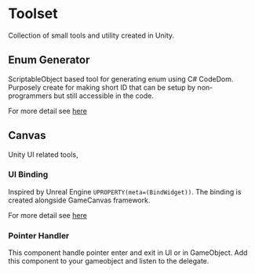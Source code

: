 # Toolset

Collection of small tools and utility created in Unity.

## Enum Generator

ScriptableObject based tool for generating enum using C# CodeDom. Purposely create for making short ID that can be setup by non-programmers but still accessible in the code.

For more detail see [here](https://noodle-eater.github.io/posts/enum-generator-in-unity/)

## Canvas

Unity UI related tools,

### UI Binding

Inspired by Unreal Engine `UPROPERTY(meta=(BindWidget))`. The binding is created alongside GameCanvas framework.

For more detail see [here](https://noodle-eater.github.io/posts/ui-binding-unity/)

### Pointer Handler

This component handle pointer enter and exit in UI or in GameObject. Add this component to your gameobject and listen to the delegate.
